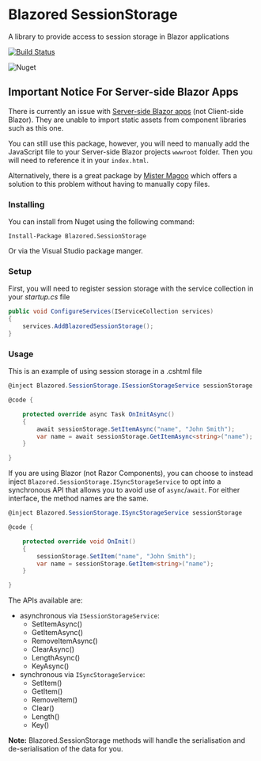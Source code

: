 # Blazored SessionStorage
A library to provide access to session storage in Blazor applications

[![Build Status](https://dev.azure.com/blazored/SessionStorage/_apis/build/status/Blazored.SessionStorage?branchName=master)](https://dev.azure.com/blazored/SessionStorage/_build/latest?definitionId=1&branchName=master)

![Nuget](https://img.shields.io/nuget/v/blazored.sessionstorage.svg)

## Important Notice For Server-side Blazor Apps
There is currently an issue with [Server-side Blazor apps](https://devblogs.microsoft.com/aspnet/aspnet-core-3-preview-2/#sharing-component-libraries) (not Client-side Blazor). They are unable to import static assets from component libraries such as this one. 

You can still use this package, however, you will need to manually add the JavaScript file to your Server-side Blazor projects `wwwroot` folder. Then you will need to reference it in your `index.html`.

Alternatively, there is a great package by [Mister Magoo](https://github.com/SQL-MisterMagoo/BlazorEmbedLibrary) which offers a solution to this problem without having to manually copy files.

### Installing

You can install from Nuget using the following command:

`Install-Package Blazored.SessionStorage`

Or via the Visual Studio package manger.

### Setup

First, you will need to register session storage with the service collection in your _startup.cs_ file

```c#
public void ConfigureServices(IServiceCollection services)
{
    services.AddBlazoredSessionStorage();
}
``` 

### Usage

This is an example of using session storage in a .cshtml file 

```c#
@inject Blazored.SessionStorage.ISessionStorageService sessionStorage

@code {

    protected override async Task OnInitAsync()
    {
        await sessionStorage.SetItemAsync("name", "John Smith");
        var name = await sessionStorage.GetItemAsync<string>("name");
    }

}
```

If you are using Blazor (not Razor Components), you can choose to instead inject `Blazored.SessionStorage.ISyncStorageService` to opt into a synchronous API that allows you to avoid use of `async`/`await`.  For either interface, the method names are the same.

```c#
@inject Blazored.SessionStorage.ISyncStorageService sessionStorage

@code {

    protected override void OnInit()
    {
        sessionStorage.SetItem("name", "John Smith");
        var name = sessionStorage.GetItem<string>("name");
    }

}
```

The APIs available are:

- asynchronous via `ISessionStorageService`:
  - SetItemAsync()
  - GetItemAsync()
  - RemoveItemAsync()
  - ClearAsync()
  - LengthAsync()
  - KeyAsync()
- synchronous via `ISyncStorageService`:
  - SetItem()
  - GetItem()
  - RemoveItem()
  - Clear()
  - Length()
  - Key()

**Note:** Blazored.SessionStorage methods will handle the serialisation and de-serialisation of the data for you.
